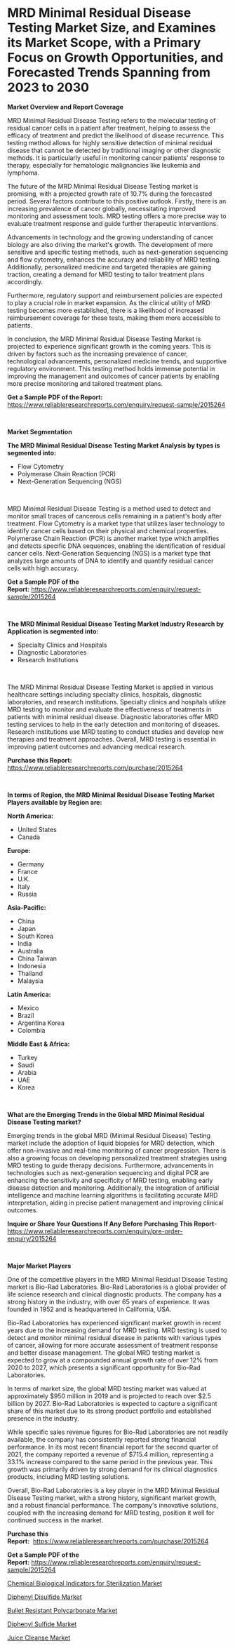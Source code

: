 <p><h1>MRD Minimal Residual Disease Testing Market Size, and Examines its Market Scope, with a Primary Focus on Growth Opportunities, and Forecasted Trends Spanning from 2023 to 2030</h1></p><p><strong>Market Overview and Report Coverage</strong></p>
<p><p>MRD Minimal Residual Disease Testing refers to the molecular testing of residual cancer cells in a patient after treatment, helping to assess the efficacy of treatment and predict the likelihood of disease recurrence. This testing method allows for highly sensitive detection of minimal residual disease that cannot be detected by traditional imaging or other diagnostic methods. It is particularly useful in monitoring cancer patients' response to therapy, especially for hematologic malignancies like leukemia and lymphoma.</p><p>The future of the MRD Minimal Residual Disease Testing market is promising, with a projected growth rate of 10.7% during the forecasted period. Several factors contribute to this positive outlook. Firstly, there is an increasing prevalence of cancer globally, necessitating improved monitoring and assessment tools. MRD testing offers a more precise way to evaluate treatment response and guide further therapeutic interventions.</p><p>Advancements in technology and the growing understanding of cancer biology are also driving the market's growth. The development of more sensitive and specific testing methods, such as next-generation sequencing and flow cytometry, enhances the accuracy and reliability of MRD testing. Additionally, personalized medicine and targeted therapies are gaining traction, creating a demand for MRD testing to tailor treatment plans accordingly.</p><p>Furthermore, regulatory support and reimbursement policies are expected to play a crucial role in market expansion. As the clinical utility of MRD testing becomes more established, there is a likelihood of increased reimbursement coverage for these tests, making them more accessible to patients.</p><p>In conclusion, the MRD Minimal Residual Disease Testing Market is projected to experience significant growth in the coming years. This is driven by factors such as the increasing prevalence of cancer, technological advancements, personalized medicine trends, and supportive regulatory environment. This testing method holds immense potential in improving the management and outcomes of cancer patients by enabling more precise monitoring and tailored treatment plans.</p></p>
<p><strong>Get a Sample PDF of the Report:</strong> <a href="https://www.reliableresearchreports.com/enquiry/request-sample/2015264">https://www.reliableresearchreports.com/enquiry/request-sample/2015264</a></p>
<p>&nbsp;</p>
<p><strong>Market Segmentation</strong></p>
<p><strong>The MRD Minimal Residual Disease Testing Market Analysis by types is segmented into:</strong></p>
<p><ul><li>Flow Cytometry</li><li>Polymerase Chain Reaction (PCR)</li><li>Next-Generation Sequencing (NGS)</li></ul></p>
<p>&nbsp;</p>
<p><p>MRD Minimal Residual Disease Testing is a method used to detect and monitor small traces of cancerous cells remaining in a patient's body after treatment. Flow Cytometry is a market type that utilizes laser technology to identify cancer cells based on their physical and chemical properties. Polymerase Chain Reaction (PCR) is another market type which amplifies and detects specific DNA sequences, enabling the identification of residual cancer cells. Next-Generation Sequencing (NGS) is a market type that analyzes large amounts of DNA to identify and quantify residual cancer cells with high accuracy.</p></p>
<p><strong>Get a Sample PDF of the Report:</strong>&nbsp;<a href="https://www.reliableresearchreports.com/enquiry/request-sample/2015264">https://www.reliableresearchreports.com/enquiry/request-sample/2015264</a></p>
<p>&nbsp;</p>
<p><strong>The MRD Minimal Residual Disease Testing Market Industry Research by Application is segmented into:</strong></p>
<p><ul><li>Specialty Clinics and Hospitals</li><li>Diagnostic Laboratories</li><li>Research Institutions</li></ul></p>
<p>&nbsp;</p>
<p><p>The MRD Minimal Residual Disease Testing Market is applied in various healthcare settings including specialty clinics, hospitals, diagnostic laboratories, and research institutions. Specialty clinics and hospitals utilize MRD testing to monitor and evaluate the effectiveness of treatments in patients with minimal residual disease. Diagnostic laboratories offer MRD testing services to help in the early detection and monitoring of diseases. Research institutions use MRD testing to conduct studies and develop new therapies and treatment approaches. Overall, MRD testing is essential in improving patient outcomes and advancing medical research.</p></p>
<p><strong>Purchase this Report:</strong>&nbsp; <a href="https://www.reliableresearchreports.com/purchase/2015264">https://www.reliableresearchreports.com/purchase/2015264</a></p>
<p>&nbsp;</p>
<p><strong>In terms of Region, the MRD Minimal Residual Disease Testing Market Players available by Region are:</strong></p>
<p>
    <p> <strong> North America: </strong>
        <ul>
            <li>United States</li>
            <li>Canada</li>
        </ul>
        </p> 
    <p> <strong> Europe: </strong>
        <ul>
            <li>Germany</li>
            <li>France</li>
            <li>U.K.</li>
            <li>Italy</li>
            <li>Russia</li>
        </ul>
        </p> 
    <p> <strong> Asia-Pacific: </strong>
        <ul>
            <li>China</li>
            <li>Japan</li>
            <li>South Korea</li>
            <li>India</li>
            <li>Australia</li>
            <li>China Taiwan</li>
            <li>Indonesia</li>
            <li>Thailand</li>
            <li>Malaysia</li>
        </ul>
        </p> 
    <p> <strong> Latin America: </strong>
        <ul>
            <li>Mexico</li>
            <li>Brazil</li>
            <li>Argentina Korea</li>
            <li>Colombia</li>
        </ul>
        </p> 
    <p> <strong> Middle East & Africa: </strong>
        <ul>
            <li>Turkey</li>
            <li>Saudi</li>
            <li>Arabia</li>
            <li>UAE</li>
            <li>Korea</li>
        </ul>
    </p>
    </p>
<p>&nbsp;</p>
<p><strong>What are the Emerging Trends in the Global MRD Minimal Residual Disease Testing market?</strong></p>
<p><p>Emerging trends in the global MRD (Minimal Residual Disease) Testing market include the adoption of liquid biopsies for MRD detection, which offer non-invasive and real-time monitoring of cancer progression. There is also a growing focus on developing personalized treatment strategies using MRD testing to guide therapy decisions. Furthermore, advancements in technologies such as next-generation sequencing and digital PCR are enhancing the sensitivity and specificity of MRD testing, enabling early disease detection and monitoring. Additionally, the integration of artificial intelligence and machine learning algorithms is facilitating accurate MRD interpretation, aiding in precise patient management and improving clinical outcomes.</p></p>
<p><strong>Inquire or Share Your Questions If Any Before Purchasing This Report</strong>- <a href="https://www.reliableresearchreports.com/enquiry/pre-order-enquiry/2015264">https://www.reliableresearchreports.com/enquiry/pre-order-enquiry/2015264</a></p>
<p>&nbsp;</p>
<p><strong>Major Market Players</strong></p>
<p><p>One of the competitive players in the MRD Minimal Residual Disease Testing market is Bio-Rad Laboratories. Bio-Rad Laboratories is a global provider of life science research and clinical diagnostic products. The company has a strong history in the industry, with over 65 years of experience. It was founded in 1952 and is headquartered in California, USA.</p><p>Bio-Rad Laboratories has experienced significant market growth in recent years due to the increasing demand for MRD testing. MRD testing is used to detect and monitor minimal residual disease in patients with various types of cancer, allowing for more accurate assessment of treatment response and better disease management. The global MRD testing market is expected to grow at a compounded annual growth rate of over 12% from 2020 to 2027, which presents a significant opportunity for Bio-Rad Laboratories.</p><p>In terms of market size, the global MRD testing market was valued at approximately $950 million in 2019 and is projected to reach over $2.5 billion by 2027. Bio-Rad Laboratories is expected to capture a significant share of this market due to its strong product portfolio and established presence in the industry.</p><p>While specific sales revenue figures for Bio-Rad Laboratories are not readily available, the company has consistently reported strong financial performance. In its most recent financial report for the second quarter of 2021, the company reported a revenue of $715.4 million, representing a 33.1% increase compared to the same period in the previous year. This growth was primarily driven by strong demand for its clinical diagnostics products, including MRD testing solutions.</p><p>Overall, Bio-Rad Laboratories is a key player in the MRD Minimal Residual Disease Testing market, with a strong history, significant market growth, and a robust financial performance. The company's innovative solutions, coupled with the increasing demand for MRD testing, position it well for continued success in the market.</p></p>
<p><strong>Purchase this Report:</strong>&nbsp;&nbsp;<a href="https://www.reliableresearchreports.com/purchase/2015264">https://www.reliableresearchreports.com/purchase/2015264</a></p>
<p></p>
<p><strong>Get a Sample PDF of the Report:</strong>&nbsp;<a href="https://www.reliableresearchreports.com/enquiry/request-sample/2015264">https://www.reliableresearchreports.com/enquiry/request-sample/2015264</a></p>
<p><p><a href="https://github.com/RoccoManning/Market-Research-Report-List-2/blob/main/chemical-biological-indicators-for-sterilization-market.md">Chemical Biological Indicators for Sterilization Market</a></p><p><a href="https://medium.com/@marvinhug741/diphenyl-disulfide-market-size-reveals-the-best-marketing-channels-in-global-industry-846c9b03914d">Diphenyl Disulfide Market</a></p><p><a href="https://medium.com/@dowodis7877/bullet-resistant-polycarbonate-market-trends-and-market-analysis-forecasted-for-period-2023-2030-46638a663acd">Bullet Resistant Polycarbonate Market</a></p><p><a href="https://medium.com/@horlandkidd/diphenyl-sulfide-market-exploring-market-share-market-trends-and-future-growth-ae2379bb1292">Diphenyl Sulfide Market</a></p><p><a href="https://medium.com/@slanecode210/juice-cleanse-market-outlook-industry-overview-and-forecast-2023-to-2030-c122ed9196c5">Juice Cleanse Market</a></p></p>